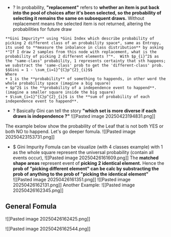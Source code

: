 + ? In probability, **"replacement"** refers to **whether an item is put back into the pool of choices after it's been selected,  so the probability of selecting it remains the same on subsequent draws.** Without replacement means the selected item is not returned, altering the probabilities for future draw

```ad-success
**Gini Impurity** using *Gini Index which describe probability of picking 2 different class of an probability space*, same as Entropy, its used to **measure the inbalance in class distribution** by asking *"If I draw 2 samples from this node with replacement, what is the probability of picking 2 different elements ?"*.  With $p_{i}^2$ as the "same-class" probability, 1 represents certainty that sth happens; we substract the 'same-class' prob to get the 'different-class' prob.  
$$Gini = 1 - \sum_{i=1}^{C}p^{2}_{i}$$
Where 
+ 1 is the **probability** of something to happends, in other word the whole probability space (imagine a big square)
+ $p^2$ is the **probability of a independence event to happend**. (imagine a smaller square inside the big square)
+ $\sum_{i=1}^{C}p^{2}_{i}$ is the **sum of probability of each independence event to happend**.  
```
	
+ ? Basically Gini can tell the story **"which set is more diverse if each draws is independence ?"**  ![[Pasted image 20250423194831.png]]

The example below show the probability of the Leaf that is not both YES or both NO to happend. Let's go deeper fomula. 
![[Pasted image 20250423153731.png]]

+ $ Gini Impurity Fomula can be visualize (with 4 classes example) with 1 as the whole square represent the universal probability (contain all events occur), 
![[Pasted image 20250426161609.png]]
The **matched shape areas** represent event of **picking 2 identical element.** Hence the **prob of "picking different element" can be calc by substracting the prob of anything to the prob of "picking the identical element"**    
![[Pasted image 20250426161351.png]]
![[Pasted image 20250426162131.png]]
Another Example: 
![[Pasted image 20250426162345.png]]


## General Fomula
![[Pasted image 20250426162425.png]]

![[Pasted image 20250426162544.png]]



